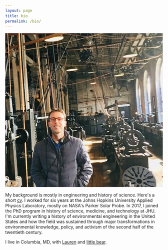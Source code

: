 ```yaml
---
layout: page
title: bio
permalink: /bio/
---
```


![](/assets/ryan.jpg)

My background is mostly in engineering and history of science. Here's a short [cv](/assets/hearty-cv.pdf). I worked for six years at the Johns Hopkins University Applied Physics Laboratory, mostly on NASA's Parker Solar Probe. In 2017, I joined the PhD program in history of science, medicine, and technology at JHU. I'm currently writing a history of environmental engineering in the United States and how the field was sustained through major transformations in environmental knowledge, policy, and activism of the second half of the twentieth century.

I live in Columbia, MD, with [Lauren](https://www.irismusicproject.com/team) and [little bear](/assets/little-bear.jpg).
